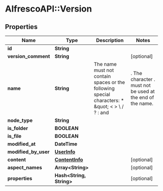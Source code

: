 # AlfrescoAPI::Version

## Properties
Name | Type | Description | Notes
------------ | ------------- | ------------- | -------------
**id** | **String** |  | 
**version_comment** | **String** |  | [optional] 
**name** | **String** | The name must not contain spaces or the following special characters: * \&quot; &lt; &gt; \\ / ? : and |.  The character . must not be used at the end of the name.  | 
**node_type** | **String** |  | 
**is_folder** | **BOOLEAN** |  | 
**is_file** | **BOOLEAN** |  | 
**modified_at** | **DateTime** |  | 
**modified_by_user** | [**UserInfo**](UserInfo.md) |  | 
**content** | [**ContentInfo**](ContentInfo.md) |  | [optional] 
**aspect_names** | **Array&lt;String&gt;** |  | [optional] 
**properties** | **Hash&lt;String, String&gt;** |  | [optional] 


